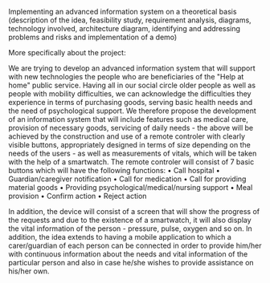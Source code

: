 Implementing an advanced information system on a theoretical basis (description of the idea, feasibility study, requirement analysis, diagrams,
technology involved, architecture diagram, identifying and addressing problems and risks and implementation of a demo)

More specifically about the project:

We are trying to develop an advanced information system that will support with new technologies the people who are beneficiaries of the 
"Help at home" public service. Having all in our social circle older people as well as people with mobility difficulties, we can acknowledge 
the difficulties they experience in terms of purchasing goods, serving basic health needs and the need of psychological support. We therefore
propose the development of an information system that will include features such as medical care, provision of necessary goods, servicing of 
daily needs - the above will be achieved by the construction and use of a remote controler with clearly visible buttons, appropriately designed 
in terms of size depending on the needs of the users - as well as measurements of vitals, which will be taken with the help of a smartwatch.
The remote controler will consist of 7 basic buttons which will have the following functions:
    • Call hospital
    • Guardian/caregiver notification
    • Call for medication
    • Call for providing material goods
    • Providing psychological/medical/nursing support
    • Meal provision
    • Confirm action
    • Reject action
    
In addition, the device will consist of a screen that will show the progress of the requests and due to the existence of a smartwatch, it will 
also display the vital information of the person - pressure, pulse, oxygen and so on. In addition, the idea extends to having a mobile application 
to which a carer/guardian of each person can be connected in order to provide him/her with continuous information about the needs and vital information 
of the particular person and also in case he/she wishes to provide assistance on his/her own.

